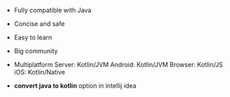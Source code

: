 - Fully compatible with Java
- Concise and safe
- Easy to learn
- Big community
- Multiplatform
Server: Kotlin/JVM
Android: Kotlin/JVM
Browser: Kotlin/JS
iOS: Kotlin/Native

- **convert java to kotlin** option in intellij idea